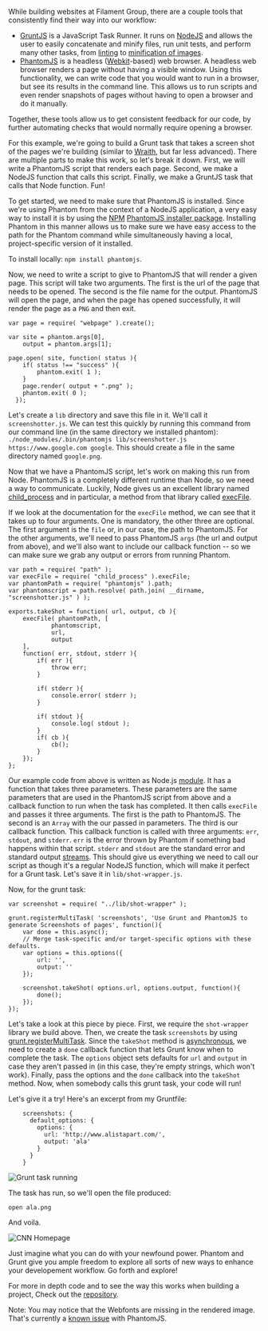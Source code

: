 While building websites at Filament Group, there are a couple tools that consistently find their way into our workflow:  
* [GruntJS](http://gruntjs.com/) is a JavaScript Task Runner. It runs on [NodeJS](http://nodejs.org/) and allows the user to easily concatenate and minify files, run unit tests, and perform many other tasks, from [linting](https://github.com/gruntjs/grunt-contrib-jshint) to [minification of images](https://github.com/gruntjs/grunt-contrib-imagemin).
* [PhantomJS](http://phantomjs.org) is a headless ([Webkit](https://www.webkit.org/)-based) web browser. A headless web browser renders a page without having a visible window. Using this functionality, we can write code that you would want to run in a browser, but see its results in the command line. This allows us to run scripts and even render snapshots of pages without having to open a browser and do it manually.
 
Together, these tools allow us to get consistent feedback for our code, by further automating checks that would normally require opening a browser.

For this example, we're going to build a Grunt task that takes a screen shot of the pages we're building (similar to [Wraith](https://github.com/BBC-News/wraith), but far less advanced). There are multiple parts to make this work, so let's break it down. First, we will write a PhantomJS script that renders each page. Second, we make a NodeJS function that calls this script. Finally, we make a GruntJS task that calls that Node function. Fun!

To get started, we need to make sure that PhantomJS is installed. Since we're using Phantom from the context of a NodeJS application, a very easy way to install it is by using the [NPM](https://www.npmjs.org/) [PhantomJS installer package](https://www.npmjs.org/package/phantomjs). Installing Phantom in this manner allows us to make sure we have easy access to the path for the Phantom command while simultaneously having a local, project-specific version of it installed.

To install locally: `npm install phantomjs`.

Now, we need to write a script to give to PhantomJS that will render a given page. This script will take two arguments. The first is the url of the page that needs to be opened. The second is the file name for the output. PhantomJS will open the page, and when the page has opened successfully, it will render the page as a `PNG` and then exit. 

```
var page = require( "webpage" ).create();

var site = phantom.args[0],
    output = phantom.args[1];

page.open( site, function( status ){
    if( status !== "success" ){
        phantom.exit( 1 );
    }
    page.render( output + ".png" );
    phantom.exit( 0 );
  });

```

Let's create a `lib` directory and save this file in it. We'll call it `screenshotter.js`. We can test this quickly by running this command from our command line (in the same directory we installed phantom): `./node_modules/.bin/phantomjs lib/screenshotter.js https://www.google.com google`. This should create a file in the same directory named `google.png`.

Now that we have a PhantomJS script, let's work on making this run from Node. PhantomJS is a completely different runtime than Node, so we need a way to communicate. Luckily, Node gives us an excellent library named [child_process](http://nodejs.org/api/child_process.html) and in particular, a method from that library called [execFile](http://nodejs.org/api/child_process.html#child_process_child_process_execfile_file_args_options_callback).

If we look at the documentation for the `execFile` method, we can see that it takes up to four arguments. One is mandatory, the other three are optional. The first argument is the `file` or, in our case, the path to PhantomJS. For the other arguments, we'll need to pass PhantomJS `args` (the url and output from above), and we'll also want to include our callback function -- so we can make sure we grab any output or errors from running Phantom.

```
var path = require( "path" );
var execFile = require( "child_process" ).execFile;
var phantomPath = require( "phantomjs" ).path;
var phantomscript = path.resolve( path.join( __dirname, "screenshotter.js" ) );

exports.takeShot = function( url, output, cb ){
    execFile( phantomPath, [
            phantomscript,
            url,
            output
    ],
    function( err, stdout, stderr ){
        if( err ){
            throw err;
        }

        if( stderr ){
            console.error( stderr );
        }

        if( stdout ){
            console.log( stdout );
        }
        if( cb ){
            cb();
        }
    });
};
```

Our example code from above is written as Node.js [module](http://nodejs.org/api/modules.html). It has a function that takes three parameters. These parameters are the same parameters that are used in the PhantomJS script from above and a callback function to run when the task has completed. It then calls `execFile` and passes it three arguments. The first is the path to PhantomJS. The second is an `Array` with the our passed in parameters. The third is our callback function. This callback function is called with three arguments: `err`, `stdout`, and `stderr`. `err` is the error thrown by Phantom if something bad happens within that script. `stderr` and `stdout` are the standard error and standard output [streams](http://en.wikipedia.org/wiki/Standard_streams). This should give us everything we need to call our script as though it's a regular NodeJS function, which will make it perfect for a Grunt task. Let's save it in `lib/shot-wrapper.js`.


Now, for the grunt task:

```
var screenshot = require( "../lib/shot-wrapper" );

grunt.registerMultiTask( 'screenshots', 'Use Grunt and PhantomJS to generate Screenshots of pages', function(){
    var done = this.async();
    // Merge task-specific and/or target-specific options with these defaults.
    var options = this.options({
        url: '',
        output: ''
    });

    screenshot.takeShot( options.url, options.output, function(){
        done();
    });
});
```

Let's take a look at this piece by piece. First, we require the `shot-wrapper` library we build above. Then, we create the task `screenshots` by using [grunt.registerMultiTask](http://gruntjs.com/api/grunt.task#grunt.task.registermultitask). Since the `takeShot` method is [asynchronous](http://en.wikipedia.org/wiki/Asynchronous_I/O), we need to create a `done` callback function that lets Grunt know when to complete the task. The `options` object sets defaults for `url` and `output` in case they aren't passed in (in this case, they're empty strings, which won't work). Finally, pass the options and the `done` callback into the `takeShot` method. Now, when somebody calls this grunt task, your code will run!

Let's give it a try! Here's an excerpt from my Gruntfile:

```
    screenshots: {
      default_options: {
        options: {
          url: 'http://www.alistapart.com/',
          output: 'ala'
        }
      }
    }
```

![Grunt task running](https://jlembeck-monosnap.s3.amazonaws.com/grunt-screenshots.gif)

The task has run, so we'll open the file produced:

```
open ala.png
```

And voila.

![CNN Homepage](https://jlembeck-monosnap.s3.amazonaws.com/ala.png)

Just imagine what you can do with your newfound power. Phantom and Grunt give you ample freedom to explore all sorts of new ways to enhance your developement workflow. Go forth and explore!

For more in depth code and to see the way this works when building a project, Check out the [repository](https://github.com/jefflembeck/grunt-screenshots).

Note: You may notice that the Webfonts are missing in the rendered image. That's currently a [known issue](https://github.com/ariya/phantomjs/issues/10592) with PhantomJS.

